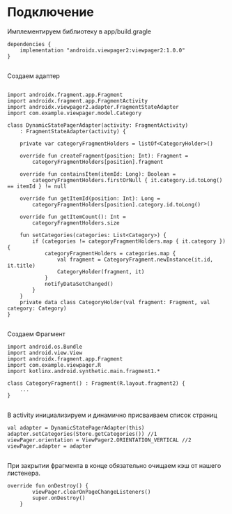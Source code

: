 # Подключение

Имплементируем библиотеку в app/build.gragle

```
dependencies {
    implementation "androidx.viewpager2:viewpager2:1.0.0"
}
```

![](data:image/gif;base64,R0lGODlhAQABAPABAP///wAAACH5BAEKAAAALAAAAAABAAEAAAICRAEAOw==)![](data:image/gif;base64,R0lGODlhAQABAPABAP///wAAACH5BAEKAAAALAAAAAABAAEAAAICRAEAOw== "Click and drag to move")

Создаем адаптер

```

import androidx.fragment.app.Fragment
import androidx.fragment.app.FragmentActivity
import androidx.viewpager2.adapter.FragmentStateAdapter
import com.example.viewpager.model.Category

class DynamicStatePagerAdapter(activity: FragmentActivity)
    : FragmentStateAdapter(activity) {

    private var categoryFragmentHolders = listOf<CategoryHolder>()

    override fun createFragment(position: Int): Fragment =
        categoryFragmentHolders[position].fragment

    override fun containsItem(itemId: Long): Boolean =
        categoryFragmentHolders.firstOrNull { it.category.id.toLong() == itemId } != null

    override fun getItemId(position: Int): Long =
        categoryFragmentHolders[position].category.id.toLong()

    override fun getItemCount(): Int =
        categoryFragmentHolders.size

    fun setCategories(categories: List<Category>) {
        if (categories != categoryFragmentHolders.map { it.category }) {
            categoryFragmentHolders = categories.map {
                val fragment = CategoryFragment.newInstance(it.id, it.title)
                CategoryHolder(fragment, it)
            }
            notifyDataSetChanged()
        }
    }
    private data class CategoryHolder(val fragment: Fragment, val category: Category)
}
```

![](data:image/gif;base64,R0lGODlhAQABAPABAP///wAAACH5BAEKAAAALAAAAAABAAEAAAICRAEAOw==)![](data:image/gif;base64,R0lGODlhAQABAPABAP///wAAACH5BAEKAAAALAAAAAABAAEAAAICRAEAOw== "Click and drag to move")

Создаем Фрагмент

```
import android.os.Bundle
import android.view.View
import androidx.fragment.app.Fragment
import com.example.viewpager.R
import kotlinx.android.synthetic.main.fragment1.*

class CategoryFragment() : Fragment(R.layout.fragment2) {
    ...
}
```

![](data:image/gif;base64,R0lGODlhAQABAPABAP///wAAACH5BAEKAAAALAAAAAABAAEAAAICRAEAOw==)![](data:image/gif;base64,R0lGODlhAQABAPABAP///wAAACH5BAEKAAAALAAAAAABAAEAAAICRAEAOw== "Click and drag to move")

В activity инициализируем и динамично присваиваем список страниц

```
val adapter = DynamicStatePagerAdapter(this)
adapter.setCategories(Store.getCategories()) //1
viewPager.orientation = ViewPager2.ORIENTATION_VERTICAL //2
viewPager.adapter = adapter
```

![](data:image/gif;base64,R0lGODlhAQABAPABAP///wAAACH5BAEKAAAALAAAAAABAAEAAAICRAEAOw==)![](data:image/gif;base64,R0lGODlhAQABAPABAP///wAAACH5BAEKAAAALAAAAAABAAEAAAICRAEAOw== "Click and drag to move")

При закрытии фрагмента в  конце обязательно очищаем кэш от нашего листенера.

```
override fun onDestroy() {
        viewPager.clearOnPageChangeListeners()
        super.onDestroy()
    }
```

![](data:image/gif;base64,R0lGODlhAQABAPABAP///wAAACH5BAEKAAAALAAAAAABAAEAAAICRAEAOw==)![](data:image/gif;base64,R0lGODlhAQABAPABAP///wAAACH5BAEKAAAALAAAAAABAAEAAAICRAEAOw== "Click and drag to move")
